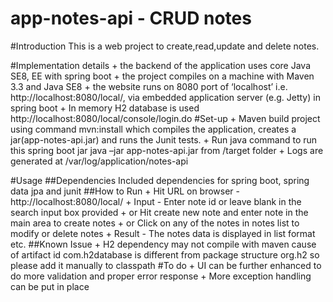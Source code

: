 # app-notes-api - CRUD notes

#Introduction
This is a web project to create,read,update and delete notes.

#Implementation details
	+ the backend of the application uses core Java SE8, EE with spring boot
	+ the project compiles on a machine with Maven 3.3 and Java SE8 
	+ the website runs on 8080 port of ‘localhost’ i.e. http://localhost:8080/local/, via embedded application server (e.g. Jetty) in spring boot 
	+ In memory H2 database is used http://localhost:8080/local/console/login.do
#Set-up
	+ Maven build project using command mvn:install which compiles the application, creates a jar(app-notes-api.jar) and runs the Junit tests.
	+ Run java command to run this spring boot jar java –jar app-notes-api.jar from /target folder
	+ Logs are generated at /var/log/application/notes-api

#Usage
##Dependencies
Included dependencies for spring boot, spring data jpa and junit 
##How to Run
	+ Hit URL on browser - http://localhost:8080/local/ 
	+ Input - Enter note id or leave blank in the search input box provided 
	+ or Hit create new note and enter note in the main area to create notes
	+ or Click on any of the notes in notes list to modify or delete notes 
	+ Result - The notes data is displayed in list format etc.
##Known Issue
	+ H2 dependency may not compile with maven cause of artifact id com.h2database is different from package structure org.h2 so please add it manually to classpath 
#To do
	+ UI can be further enhanced to do more validation and proper error response
	+ More exception handling can be put in place

